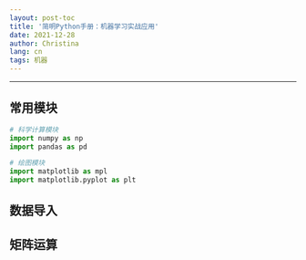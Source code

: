 ```yaml
---
layout: post-toc
title: '简明Python手册：机器学习实战应用'
date: 2021-12-28
author: Christina
lang: cn
tags: 机器
---
```


---

## 常用模块

```python
# 科学计算模块
import numpy as np
import pandas as pd

# 绘图模块
import matplotlib as mpl
import matplotlib.pyplot as plt
```

## 数据导入

## 矩阵运算

